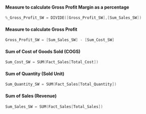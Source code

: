 #### Measure to calculate Gross Profit Margin as a percentage
```c
%_Gross_Profit_SW = DIVIDE([Gross_Profit_SW],[Sum_Sales_SW])
```

#### Measure to calculate Gross Profit
```c
Gross_Profit_SW = [Sum_Sales_SW] - [Sum_Cost_SW]
```

#### Sum of Cost of Goods Sold (COGS)
```c
Sum_Cost_SW = SUM(Fact_Sales[Total_Cost])
```

#### Sum of Quantity (Sold Unit)
```c
Sum_Quantity_SW = SUM(Fact_Sales[Total_Quantity])
```

#### Sum of Sales (Revenue)
```c
Sum_Sales_SW = SUM(Fact_Sales[Total_Sales])
```
